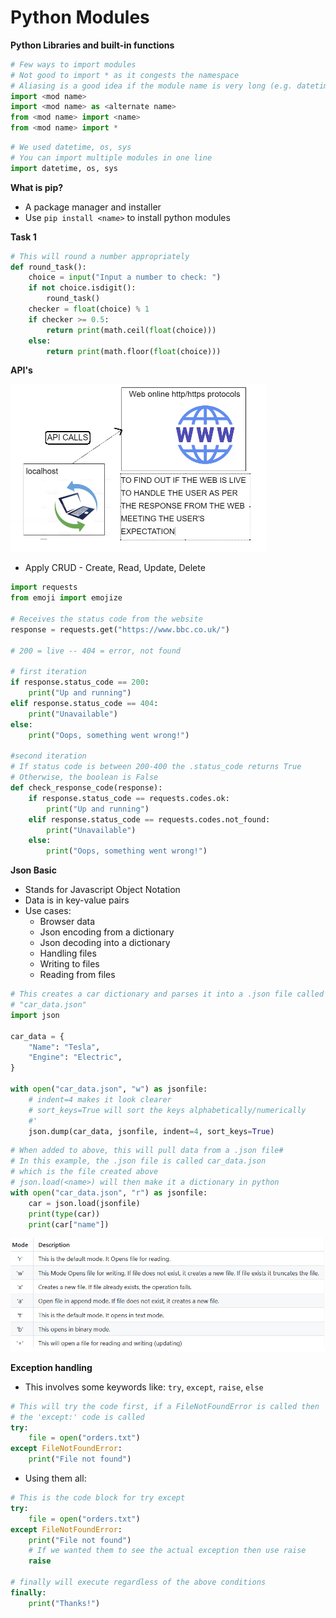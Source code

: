 # Python Modules
**Python Libraries and built-in functions** 
```python
# Few ways to import modules
# Not good to import * as it congests the namespace
# Aliasing is a good idea if the module name is very long (e.g. datetime -> dt)
import <mod name>
import <mod name> as <alternate name>
from <mod name> import <name>
from <mod name> import *
```
```python
# We used datetime, os, sys
# You can import multiple modules in one line
import datetime, os, sys
```
**What is pip?**
- A package manager and installer
- Use ```pip install <name>``` to install python modules


**Task 1**
```python
# This will round a number appropriately
def round_task():
    choice = input("Input a number to check: ")
    if not choice.isdigit():
        round_task() 
    checker = float(choice) % 1
    if checker >= 0.5:
        return print(math.ceil(float(choice)))
    else:
        return print(math.floor(float(choice)))
```


**API's**

![](images/img.png)

- Apply CRUD - Create, Read, Update, Delete

```python
import requests
from emoji import emojize

# Receives the status code from the website
response = requests.get("https://www.bbc.co.uk/")

# 200 = live -- 404 = error, not found

# first iteration
if response.status_code == 200:
    print("Up and running")
elif response.status_code == 404:
    print("Unavailable")
else:
    print("Oops, something went wrong!")

#second iteration
# If status code is between 200-400 the .status_code returns True
# Otherwise, the boolean is False
def check_response_code(response):
    if response.status_code == requests.codes.ok:
        print("Up and running")
    elif response.status_code == requests.codes.not_found:
        print("Unavailable")
    else:
        print("Oops, something went wrong!")
```

**Json Basic**
- Stands for Javascript Object Notation
- Data is in key-value pairs
- Use cases:
    - Browser data
    - Json encoding from a dictionary
    - Json decoding into a dictionary
    - Handling files
    - Writing to files
    - Reading from files

```python
# This creates a car dictionary and parses it into a .json file called
# "car_data.json"
import json

car_data = {
    "Name": "Tesla",
    "Engine": "Electric",
}

with open("car_data.json", "w") as jsonfile:
    # indent=4 makes it look clearer
    # sort_keys=True will sort the keys alphabetically/numerically
    #'
    json.dump(car_data, jsonfile, indent=4, sort_keys=True)
```

```python
# When added to above, this will pull data from a .json file#
# In this example, the .json file is called car_data.json
# which is the file created above
# json.load(<name>) will then make it a dictionary in python
with open("car_data.json", "r") as jsonfile:
    car = json.load(jsonfile)
    print(type(car))
    print(car["name"])
```

![](images/1.png)

**Exception handling**
- This involves some keywords like: ```try```, ```except```, ```raise```, ```else```

```python
# This will try the code first, if a FileNotFoundError is called then
# the 'except:' code is called
try:
    file = open("orders.txt")
except FileNotFoundError:    
    print("File not found")
```

- Using them all:

```python
# This is the code block for try except
try:
    file = open("orders.txt")
except FileNotFoundError:    
    print("File not found")
    # If we wanted them to see the actual exception then use raise
    raise   

# finally will execute regardless of the above conditions
finally:
    print("Thanks!")
```